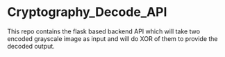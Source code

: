 # Cryptography_Decode_API
This repo contains the flask based backend API which will take two encoded grayscale image as input and will do XOR of them to provide the decoded output.
